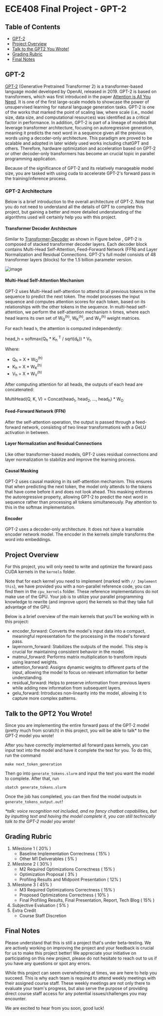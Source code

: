 # ECE408 Final Project - GPT-2

## Table of Contents

 - [GPT-2](#gpt-2)
 - [Project Overview](#project-overview)
 - [Talk to the GPT2 You Wrote!](#talk-to-the-gpt2-you-wrote)
 - [Grading Rubric](#grading-rubric)
 - [Final Notes](#final-notes)

## GPT-2

[GPT-2](https://github.com/openai/gpt-2) (Generative Pretrained Transformer 2) is a transformer-based language model developed by OpenAI, released in 2019. GPT-2 is based on transformers, which was first introduced in the paper [Attention is All You Need](https://arxiv.org/pdf/1706.03762). It is one of the first large-scale models to showcase the power of unsupervised learning for natural language generation tasks. GPT-2 is one of the works that marked the point of scaling law, where scale (i.e., model size, data size, and computational resources) was identified as a critical factor in performance. In addition, GPT-2 is part of a lineage of models that leverage transformer architecture, focusing on autoregressive generation, meaning it predicts the next word in a sequence given all the previous words using a decoder-only architecture. This paradigm are proved to be scalable and adopted in later widely used works including chatGPT and others. Therefore, hardware optimization and acceleration based on GPT-2 or other decoder-only transformers has become an crucial topic in parallel programming application. 

Because of the significance of GPT-2 and its relatively manageable model size, you are tasked with using cuda to accelerate GPT-2's forward pass in the training/inference process.

### GPT-2 Architecture
Below is a brief introduction to the overall architecture of GPT-2. Note that you do not need to understand all the details of GPT to complete this project, but gaining a better and more detailed understanding of the algorithms used will certainly help you with this project. 

#### Transformer Decoder Architecture
Similar to [Transformer-Decoder](https://arxiv.org/abs/1801.10198) as shown in Figure below , GPT-2 is composed of stacked transformer decoder layers. Each decoder block contains Multi-Head Self-Attention, Feed-Forward Network (FFN) and Layer Normalization and Residual Connections. GPT-2's full model consists of 48 transformer layers (blocks) for the 1.5 billion parameter version. 
<!-- These layers are stacked on top of each other to create a deep network capable of capturing complex dependencies and linguistic features. In this project, we use . -->
![image](https://github.com/user-attachments/assets/278102ff-fa2c-4649-84d5-85c3fd476f73)


#### Multi-Head Self-Attention Mechanism
GPT-2 uses Multi-Head self-attention to attend to all previous tokens in the sequence to predict the next token. The model processes the input sequence and computes attention scores for each token, based on its relationships with the other tokens in the sequence. In multi-head self-attention, we perform the self-attention mechanism `h` times, where each head learns its own set of W<sub>Q</sub><sup>(h)</sup>, W<sub>K</sub><sup>(h)</sup>, and W<sub>V</sub><sup>(h)</sup> weight matrices.

For each head `h`, the attention is computed independently:

head_h = softmax(Q<sub>h</sub> * K<sub>h</sub> <sup>T</sup> / sqrt(d<sub>k</sub>)) * V<sub>h</sub>

Where:
- Q<sub>h</sub> = X * W<sub>Q</sub><sup>(h)</sup>
- K<sub>h</sub> = X * W<sub>K</sub><sup>(h)</sup>
- V<sub>h</sub> = X * W<sub>V</sub><sup>(h)</sup>

After computing attention for all heads, the outputs of each head are concatenated:

MultiHead(Q, K, V) = Concat(head<sub>1</sub>, head<sub>2</sub>, ..., head<sub>h</sub>) * W<sub>O</sub>


#### Feed-Forward Network (FFN) 
After the self-attention operation, the output is passed through a feed-forward network, consisting of two linear transformations with a GeLU activation in between.

#### Layer Normalization and Residual Connections
Like other transformer-based models, GPT-2 uses residual connections and layer normalization to stabilize and improve the learning process.

#### Causal Masking
GPT-2 uses causal masking in its self-attention mechanism. This ensures that when predicting the next token, the model only attends to the tokens that have come before it and does not look ahead. This masking enforces the autoregressive property, allowing GPT-2 to predict the next word in sequence rather than processing all tokens simultaneously. Pay attention to this in the softmax implementation.

#### Encoder
GPT-2 uses a decoder-only architecture. It does not have a learnable encoder network model. The encoder in the kernels simple transforms the word into embeddings.


## Project Overview

For this project, you will only need to write and optimize the forward pass CUDA kernels in the `kernels` folder. 

Note that for each kernel you need to implement (marked with `// Implement this`), we have provided you with a non-parallel reference code, you can find them in the `cpu_kernels` folder. These reference implementations do not make use of the GPU. Your job is to utilize your parallel programming knowledge to rewrite (and improve upon) the kernels so that they take full advantage of the GPU. 

Below is a brief overview of the main kernels that you'll be working with in this project:

 - encoder_forward: Converts the model's input data into a compact, meaningful representation for the processing in the model's forward pass.
 - layernorm_forward: Stabilizes the outputs of the model. This step is crucial for maintaining consistent behavior in the model.
 - matmul_forward: Performs matrix multiplication to transform inputs using learned weights.
 - attention_forward: Assigns dynamic weights to different parts of the input, allowing the model to focus on relevant information for better understanding.
 - residual_forward: Helps to preserve information from previous layers while adding new information from subsequent layers.
 - gelu_forward: Introduces non-linearity into the model, allowing it to capture more complex patterns.

## Talk to the GPT2 You Wrote!

Since you are implementing the entire forward pass of the GPT-2 model (pretty much from scratch) in this project, you will be able to talk* to the GPT-2 model you wrote!

After you have correctly implemented all forward pass kernels, you can input text into the model and have it complete the text for you. To do this, run the command

    make next_token_generation

Then go into `generate_tokens.slurm` and input the text you want the model to complete. After that, run

    sbatch generate_tokens.slurm
   
Once the job has completed, you can then find the model outputs in `generate_tokens_output.out`!

*\*talk: voice recognition not included, and no fancy chatbot capabilities, but by inputting text and having the model complete it, you can still technically talk to the GPT-2 model you wrote!*

## Grading Rubric

1. Milestone 1 ( 20% )
   - Baseline Implementation Correctness ( 15% )
   - Other M1 Deliverables ( 5% )
2. Milestone 2 ( 30% )
   - M2 Required Optimizations Correctness  ( 15% )
   - Optimization Proposal ( 3% )
   - Profiling Results and Midpoint Presentation ( 12% )
3. Milestone 3 ( 45% )
   - M3 Required Optimizations Correctness ( 15% )
   - Proposed Optimizations Correctness ( 10% )
   - Final Profiling Results, Final Presentation, Report, Tech Blog ( 15% )
4. Subjective Evaluation ( 5% )
5. Extra Credit
   - Course Staff Discretion

## Final Notes

Please understand that this is still a project that's under beta-testing. We are actively working on improving the project and your feedback is crucial for us to make this project better! We appreciate your initiative on participating on this new project, please do not hesitate to reach out to us if you have any questions or spot any errors.

While this project can seem overwhelming at times, we are here to help you succeed. This is why each team is required to attend weekly meetings with their assigned course staff. These weekly meetings are not only there to evaluate your team's progress, but also serve the purpose of providing direct course staff access for any potential issues/challenges you may encounter. 

We are excited to hear from you soon, good luck!
